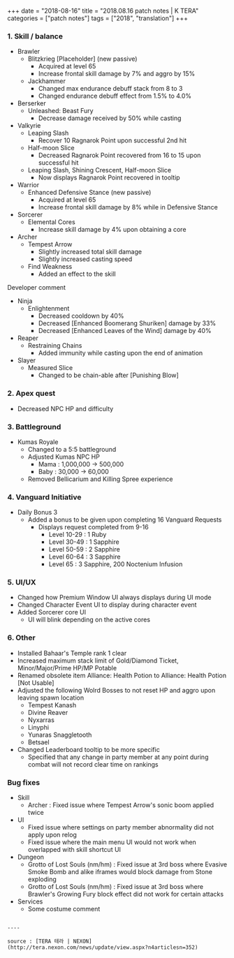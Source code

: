 +++
date = "2018-08-16"
title = "2018.08.16 patch notes | K TERA"
categories = ["patch notes"]
tags = ["2018", "translation"]
+++

### 1. Skill / balance
- Brawler
  - Blitzkrieg [Placeholder] (new passive)
    - Acquired at level 65
    - Increase frontal skill damage by 7% and aggro by 15%
  - Jackhammer
    - Changed max endurance debuff stack from 8 to 3
    - Changed endurance debuff effect from 1.5% to 4.0%
- Berserker
  - Unleashed: Beast Fury
    - Decrease damage received by 50% while casting
- Valkyrie
  - Leaping Slash
    - Recover 10 Ragnarok Point upon successful 2nd hit
  - Half-moon Slice
    - Decreased Ragnarok Point recovered from 16 to 15 upon successful hit
  - Leaping Slash, Shining Crescent, Half-moon Slice
    - Now displays Ragnarok Point recovered in tooltip
- Warrior
  - Enhanced Defensive Stance (new passive)
    - Acquired at level 65
    - Increase frontal skill damage by 8% while in Defensive Stance
- Sorcerer
  - Elemental Cores
    - Increase skill damage by 4% upon obtaining a core
- Archer
  - Tempest Arrow
    - Slightly increased total skill damage
    - Slightly increased casting speed
  - Find Weakness
    - Added an effect to the skill

Developer comment

- Ninja
  - Enlightenment
    - Decreased cooldown by 40%
    - Decreased [Enhanced Boomerang Shuriken] damage by 33%
    - Decreased [Enhanced Leaves of the Wind] damage by 40%
- Reaper
  - Restraining Chains
    - Added immunity while casting upon the end of animation
- Slayer
  - Measured Slice
    - Changed to be chain-able after [Punishing Blow]

### 2. Apex quest
- Decreased NPC HP and difficulty

### 3. Battleground
- Kumas Royale
  - Changed to a 5:5 battleground
  - Adjusted Kumas NPC HP
    - Mama : 1,000,000 -> 500,000
    - Baby : 30,000 -> 60,000
  - Removed Bellicarium and Killing Spree experience

### 4. Vanguard Initiative
- Daily Bonus 3
  - Added a bonus to be given upon completing 16 Vanguard Requests
    - Displays request completed from 9-16
      - Level 10-29 : 1 Ruby
      - Level 30-49 : 1 Sapphire
      - Level 50-59 : 2 Sapphire
      - Level 60-64 : 3 Sapphire
      - Level 65 : 3 Sapphire, 200 Noctenium Infusion

### 5. UI/UX
- Changed how Premium Window UI always displays during UI mode
- Changed Character Event UI to display during character event
- Added Sorcerer core UI
  - UI will blink depending on the active cores

### 6. Other
- Installed Bahaar's Temple rank 1 clear
- Increased maximum stack limit of Gold/Diamond Ticket, Minor/Major/Prime HP/MP Potable
- Renamed obsolete item Alliance: Health Potion to Alliance: Health Potion [Not Usable]
- Adjusted the following Wolrd Bosses to not reset HP and aggro upon leaving spawn location
  - Tempest Kanash
  - Divine Reaver
  - Nyxarras
  - Linyphi
  - Yunaras Snaggletooth
  - Betsael
- Changed Leaderboard tooltip to be more specific
  - Specified that any change in party member at any point during combat will not record clear time on rankings

### Bug fixes
- Skill
  - Archer : Fixed issue where Tempest Arrow's sonic boom applied twice
- UI
  - Fixed issue where settings on party member abnormality did not apply upon relog
  - Fixed issue where the main menu UI would not work when overlapped with skill shortcut UI
- Dungeon
  - Grotto of Lost Souls (nm/hm) : Fixed issue at 3rd boss where Evasive Smoke Bomb and alike iframes would block damage from Stone exploding
  - Grotto of Lost Souls (nm/hm) : Fixed issue at 3rd boss where Brawler's Growing Fury block effect did not work for certain attacks
- Services
  - Some costume comment
```

----

source : [TERA 테라 | NEXON](http://tera.nexon.com/news/update/view.aspx?n4articlesn=352)
